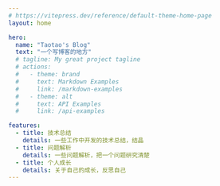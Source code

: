 ```yaml
---
# https://vitepress.dev/reference/default-theme-home-page
layout: home

hero:
  name: "Taotao's Blog"
  text: "一个写博客的地方"
  # tagline: My great project tagline
  # actions:
  #   - theme: brand
  #     text: Markdown Examples
  #     link: /markdown-examples
  #   - theme: alt
  #     text: API Examples
  #     link: /api-examples

features:
  - title: 技术总结
    details: 一些工作中开发的技术总结，结晶
  - title: 问题解析
    details: 一些问题解析，把一个问题研究清楚
  - title: 个人成长
    details: 关于自己的成长，反思自己
---
```


